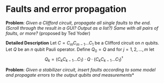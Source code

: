 # Faults and error propagation

**Problem**: *Given a Clifford circuit, propagate all single faults to the end. (Scroll through the result in a GUI? Output as a list?) Same with all pairs of faults, or more?* (proposed by Ted Yoder)

**Detailed Description** Let $C=C_mC_{m-1}...C_1$ be a Clifford circuit on $n$ qubits. Let $Q$ be an $n$ qubit Pauli operator. Define $Q_0=Q$ and for $j=1,2,...,m$ let 
$$
Q_k=(C_kC_{k-1}...C_1)\cdot Q\cdot (C_kC_{k-1}...C_1)^\dagger
$$

**Problem**: *Given a stabilizer circuit, insert faults according to some model and propagate errors to the output qubits and measurements**

